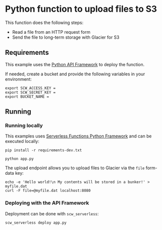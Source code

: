 # Python function to upload files to S3

This function does the following steps:

* Read a file from an HTTP request form
* Send the file to long-term storage with Glacier for S3

## Requirements

This example uses the [Python API Framework](https://github.com/scaleway/serverless-api-project) to deploy the function.

If needed, create a bucket and provide the following variables in your environment:

```env
export SCW_ACCESS_KEY =
export SCW_SECRET_KEY =
export BUCKET_NAME =
```

## Running

### Running locally

This examples uses [Serverless Functions Python Framework](https://github.com/scaleway/serverless-functions-python) and can be executed locally:

```console
pip install -r requirements-dev.txt

python app.py
```

The upload endpoint allows you to upload files to Glacier via the `file` form-data key:

```console
echo -e 'Hello world!\n My contents will be stored in a bunker!' > myfile.dat
curl -F file=@myfile.dat localhost:8080
```

### Deploying with the API Framework

Deployment can be done with `scw_serverless`:

```console
scw_serverless deploy app.py
```
